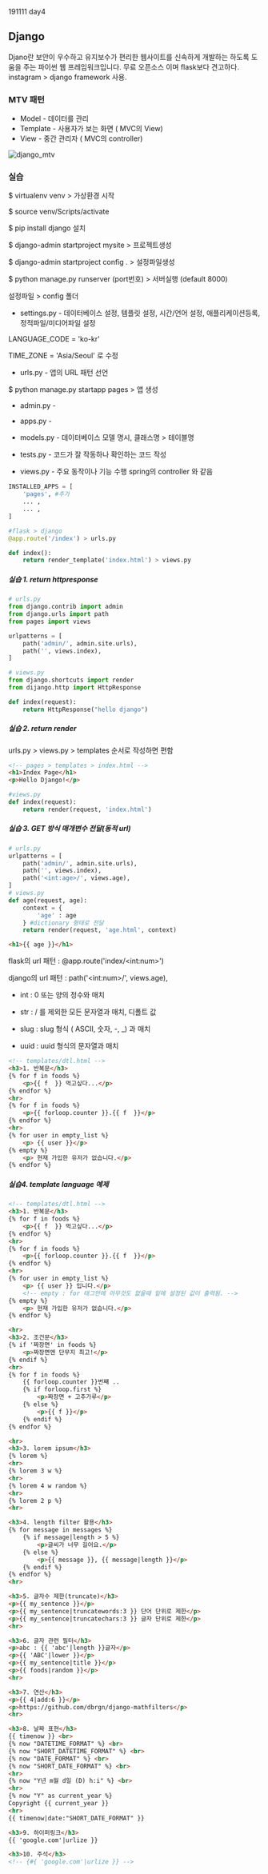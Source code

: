 191111 day4

## Django

 Djano란 보안이 우수하고 유지보수가 편리한 웹사이트를 신속하게 개발하는 하도록 도움을 주는 파이썬 웹 프레임워크입니다.  무료 오픈소스 이며 flask보다 견고하다. instagram > django framework 사용.

### MTV 패턴

- Model - 데이터를 관리
- Template - 사용자가 보는 화면 ( MVC의 View)
- View - 중간 관리자 ( MVC의 controller)

![django_mtv](C:\Users\student\TIL\python\Day4\django_mtv.png)



### 실습

$ virtualenv venv > 가상환경 시작

$ source venv/Scripts/activate

$ pip install django 설치

$ django-admin startproject mysite > 프로젝트생성

$ django-admin startproject config .  > 설정파일생성

$ python manage.py runserver (port번호)  > 서버실행 (default 8000)



설정파일 > config 폴더

- settings.py - 데이터베이스 설정, 템플릿 설정, 시간/언어 설정, 애플리케이션등록, 정적파일/미디어파일 설정

LANGUAGE_CODE = 'ko-kr'

TIME_ZONE = 'Asia/Seoul' 로 수정

- urls.py - 앱의 URL 패턴 선언 



$ python manage.py startapp pages  > 앱 생성

- admin.py - 

- apps.py - 
- models.py - 데이터베이스 모델 명시, 클래스명 > 테이블명 

- tests.py - 코드가 잘 작동하나 확인하는 코드 작성
- views.py - 주요 동작이나 기능 수행 spring의 controller 와 같음





```python
INSTALLED_APPS = [
	'pages', #추가
    ... ,
    ... ,
] 
```

```python
#flask > django
@app.route('/index') > urls.py

def index():
	return render_template('index.html') > views.py
```



##### 실습 1. return httpresponse

```python
# urls.py
from django.contrib import admin
from django.urls import path
from pages import views

urlpatterns = [
    path('admin/', admin.site.urls),
    path('', views.index),
]

# views.py
from django.shortcuts import render
from dijango.http import HttpResponse

def index(request):
    return HttpResponse("hello django")
```



##### 실습 2.  return render

urls.py > views.py > templates 순서로 작성하면 편함

```html
<!-- pages > templates > index.html -->
<h1>Index Page</h1>
<p>Hello Django!</p>
```

```python
#views.py
def index(request):
    return render(request, 'index.html')
```



##### 실습 3.  GET 방식 매개변수 전달(동적 url)

```python
# urls.py
urlpatterns = [
    path('admin/', admin.site.urls),
    path('', views.index),
    path('<int:age>/', views.age),
]
# views.py
def age(request, age):
    context = {
        'age' : age
    } #dictionary 형태로 전달
    return render(request, 'age.html', context)

```

```html
<h1>{{ age }}</h1>
```

flask의 url 패턴 : @app.route('index/\<int:num>')

django의 url 패턴 : path('\<int:num>/', views.age),

- int : 0 또는 양의 정수와 매치

- str : / 를 제외한 모든 문자열과 매치, 디폴트 값

- slug : slug 형식 ( ASCII, 숫자, -, _) 과 매치

- uuid : uuid 형식의 문자열과 매치



```html
<!-- templates/dtl.html -->
<h3>1. 반복문</h3>
{% for f in foods %}
    <p>{{ f  }} 먹고싶다...</p>
{% endfor %}
<hr>
{% for f in foods %}
    <p>{{ forloop.counter }}.{{ f  }}</p>
{% endfor %}
<hr>
{% for user in empty_list %}
    <p> {{ user }}</p>
{% empty %}
    <p> 현재 가입한 유저가 없습니다.</p>
{% endfor %}
```



##### 실습4. template language 예제

```html
<!-- templates/dtl.html -->
<h3>1. 반복문</h3>
{% for f in foods %}
    <p>{{ f  }} 먹고싶다...</p>
{% endfor %}
<hr>
{% for f in foods %}
    <p>{{ forloop.counter }}.{{ f  }}</p>
{% endfor %}
<hr>
{% for user in empty_list %}
    <p> {{ user }} 입니다.</p>
    <!-- empty : for 태그안에 아무것도 없을때 밑에 설정된 값이 출력됨. -->
{% empty %}
    <p> 현재 가입한 유저가 없습니다.</p>
{% endfor %}

<hr>
<h3>2. 조건문</h3>
{% if '짜장면' in foods %}
    <p>짜장면엔 단무지 최고!</p>
{% endif %}
<hr>
{% for f in foods %}
    {{ forloop.counter }}번째 ..
    {% if forloop.first %}
        <p>짜장면 + 고추가루</p>
    {% else %}
        <p>{{ f }}</p>
    {% endif %}
{% endfor %}

<hr>
<h3>3. lorem ipsum</h3>
{% lorem %}
<hr>
{% lorem 3 w %}
<hr>
{% lorem 4 w random %}
<hr>
{% lorem 2 p %}
<hr>

<h3>4. length filter 활용</h3>
{% for message in messages %}
    {% if message|length > 5 %}
        <p>글씨가 너무 길어요.</p>
    {% else %}
        <p>{{ message }}, {{ message|length }}</p>
    {% endif %}
{% endfor %}
<hr>

<h3>5. 글자수 제한(truncate)</h3>
<p>{{ my_sentence }}</p>
<p>{{ my_sentence|truncatewords:3 }} 단어 단위로 제한</p> 
<p>{{ my_sentence|truncatechars:3 }} 글자 단위로 제한</p>
<hr>

<h3>6. 글자 관련 필터</h3>
<p>abc : {{ 'abc'|length }}글자</p>
<p>{{ 'ABC'|lower }}</p>
<p>{{ my_sentence|title }}</p>
<p>{{ foods|random }}</p>
<hr>

<h3>7. 연산</h3>
<p>{{ 4|add:6 }}</p>
<p>https://github.com/dbrgn/django-mathfilters</p>
<hr>

<h3>8. 날짜 표현</h3>
{{ timenow }} <br>
{% now "DATETIME_FORMAT" %} <br>
{% now "SHORT_DATETIME_FORMAT" %} <br>
{% now "DATE_FORMAT" %} <br>
{% now "SHORT_DATE_FORMAT" %} <br>
<hr>
{% now "Y년 m월 d일 (D) h:i" %} <br>
<hr>
{% now "Y" as current_year %}
Copyright {{ current_year }}
<hr>
{{ timenow|date:"SHORT_DATE_FORMAT" }}

<h3>9. 하이퍼링크</h3>
{{ 'google.com'|urlize }}

<h3>10. 주석</h3>
<!-- {#{ 'google.com'|urlize }} -->
```

